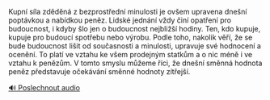 
Kupní síla zděděná z bezprostřední minulosti je ovšem upravena dnešní poptávkou a nabídkou peněz. Lidské jednání vždy činí opatření pro budoucnost, i kdyby šlo jen o budoucnost nejbližší hodiny. Ten, kdo kupuje, kupuje pro budoucí spotřebu nebo výrobu. Podle toho, nakolik věří, že se bude budoucnost lišit od současnosti a minulosti, upravuje své hodnocení a ocenění. To platí ve vztahu ke všem prodejným statkům a o nic méně i ve vztahu k penězům. V tomto smyslu můžeme říci, že dnešní směnná hodnota peněz představuje očekávání směnné hodnoty zítřejší.

[🔊 Poslechnout audio](/data/7-paragraphs/audio/chapter_79/para_006-Kupn-sla-zddn-z-bezprostedn-minulosti-je-ov.mp3)
